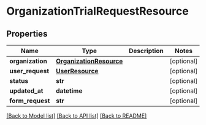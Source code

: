 # OrganizationTrialRequestResource

## Properties
Name | Type | Description | Notes
------------ | ------------- | ------------- | -------------
**organization** | [**OrganizationResource**](OrganizationResource.md) |  | [optional] 
**user_request** | [**UserResource**](UserResource.md) |  | [optional] 
**status** | **str** |  | [optional] 
**updated_at** | **datetime** |  | [optional] 
**form_request** | **str** |  | [optional] 

[[Back to Model list]](../README.md#documentation-for-models) [[Back to API list]](../README.md#documentation-for-api-endpoints) [[Back to README]](../README.md)


